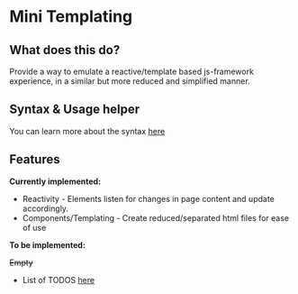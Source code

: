 # Mini Templating

## What does this do?

Provide a way to emulate a reactive/template based js-framework experience,
in a similar but more reduced and simplified manner.

## Syntax & Usage helper

You can learn more about the syntax [here](/Mini%20Template%20Syntax.md)

## Features

**Currently implemented:**

- Reactivity - Elements listen for changes in page content and update accordingly.
- Components/Templating - Create reduced/separated html files for ease of use

**To be implemented:**

~~Empty~~

- List of TODOS [here](/Todos.md)
